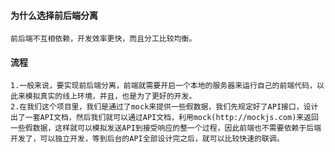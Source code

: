 #### 为什么选择前后端分离
    前后端不互相依赖，开发效率更快，而且分工比较均衡。
#### 流程
    1.一般来说，要实现前后端分离，前端就需要开启一个本地的服务器来运行自己的前端代码，以此来模拟真实的线上环境，并且，也是为了更好的开发。
    2.在我们这个项目里，我们是通过了mock来提供一些假数据，我们先规定好了API接口，设计出了一套API文档，然后我们就可以通过API文档，利用mock(http://mockjs.com)来返回一些假数据，这样就可以模拟发送API到接受响应的整一个过程，因此前端也不需要依赖于后端开发了，可以独立开发，等到后台的API全部设计完之后，就可以比较快速的联调。
